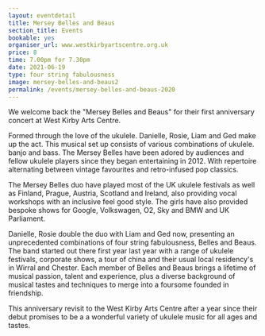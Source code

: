 ```yaml
---
layout: eventdetail
title: Mersey Belles and Beaus
section_title: Events
bookable: yes
organiser_url: www.westkirbyartscentre.org.uk
price: 8
time: 7.00pm for 7.30pm
date: 2021-06-19
type: four string fabulousness
image: mersey-belles-and-beaus2
permalink: /events/mersey-belles-and-beaus-2020
---
```


We welcome back the "Mersey Belles and Beaus" for their first anniversary concert at West Kirby Arts Centre.

Formed through the love of the ukulele. Danielle, Rosie, Liam and Ged make up the act.
This musical set up consists of various combinations of ukulele. banjo and bass. The Mersey Belles have been adored by audiences and fellow ukulele players since they began entertaining in 2012. With repertoire alternating between vintage favourites and retro-infused pop classics.

The Mersey Belles duo have played most of the UK ukulele festivals as well as Finland, Prague, Austria, Scotland and Ireland, also providing vocal workshops with an inclusive feel good style. The girls have also provided bespoke shows for Google, Volkswagen, O2, Sky and BMW and UK Parliament.

Danielle, Rosie double the duo with Liam and Ged now, presenting an unprecedented combinations of four string fabulousness, Belles and Beaus. The band started out there first year last year with a range of ukulele festivals, corporate shows, a tour of china and their usual local residency's in Wirral and Chester. Each member of Belles and Beaus brings a lifetime of musical passion, talent and experience, plus a diverse background of musical tastes and techniques to merge into a foursome founded in friendship.

This anniversary revisit to the West Kirby Arts Centre after a year since their debut promises to be a a wonderful variety of ukulele music for all ages and tastes.
